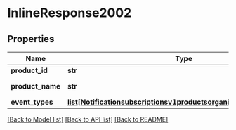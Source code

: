 # InlineResponse2002

## Properties
Name | Type | Description | Notes
------------ | ------------- | ------------- | -------------
**product_id** | **str** | Product ID. | [optional] 
**product_name** | **str** | Product Name. | [optional] 
**event_types** | [**list[Notificationsubscriptionsv1productsorganizationIdEventTypes]**](Notificationsubscriptionsv1productsorganizationIdEventTypes.md) |  | [optional] 

[[Back to Model list]](../README.md#documentation-for-models) [[Back to API list]](../README.md#documentation-for-api-endpoints) [[Back to README]](../README.md)


